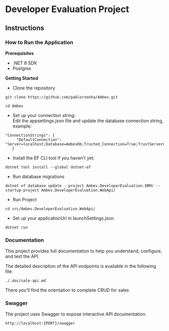 # Developer Evaluation Project

## Instructions

### How to Run the Application

**Prerequisites**
- .NET 8 SDK
- Postgres 

**Getting Started**

- Clone the repository<br>

``` 
git clone https://github.com/pablorzenha/Ambev.git
```
``` 
cd Ambev
```

- Set up your connection string: <br>
Edit the appsettings.json file and update the database connection string, example:<br>

```
"ConnectionStrings": {
     "DefaultConnection": "Server=localhost;Database=AmbevDb;Trusted_Connection=True;TrustServerCertificate=True;"
   }
```

- Install the EF CLI tool if you haven’t yet:<br>

``` 
dotnet tool install --global dotnet-ef
```  

- Run database migrations

```
dotnet ef database update --project Ambev.DeveloperEvaluation.ORM/ --startup-project Ambev.DeveloperEvaluation.WebApi/
```
- Run Project<br>
```
cd src/Ambev.DeveloperEvaluation.WebApi/
```
- Set up your applicationUrl in launchSettings.json.<br>
```
dotnet run
```

### Documentation
This project provides full documentation to help you understand, configure, and test the API.

The detailed description of the API endpoints is available in the following file:<br>
```
./.doc/sale-api.md
```

There you'll find the orientation to complete CRUD for sales

### Swagger
The project uses Swagger to expose interactive API documentation.<br>
```
http://localhost:{PORT}/swagger
```

